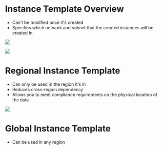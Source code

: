 # Instance Template Overview

* Can't be modified once it's created
* Specifies which network and subnet that the created instances will be created in

![](https://github.com/JonmarCorpuz/SecondBrain/blob/main/Assets/Whitespace.png)

![](https://github.com/JonmarCorpuz/SecondBrain/blob/main/Assets/Screenshot%202024-09-29%20122816.png)

# Regional Instance Template

* Can only be used in the region it's in
* Reduces cross-region dependency
* Allows you to meet compliance requirements on the physical location of the data

![](https://github.com/JonmarCorpuz/SecondBrain/blob/main/Assets/Whitespace.png)

# Global Instance Template

* Can be used in any region
